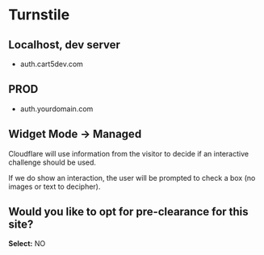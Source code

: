 # Turnstile

## Localhost, dev server

- auth.cart5dev.com

## PROD

- auth.yourdomain.com

## Widget Mode -> Managed

Cloudflare will use information from the visitor to decide if an interactive challenge should be used.

If we do show an interaction, the user will be prompted to check a box (no images or text to decipher).

## Would you like to opt for pre-clearance for this site?

**Select:** NO
